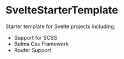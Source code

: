 # SvelteStarterTemplate


Starter template for Svelte projects including;

- Support for SCSS
- Bulma Css Framework
- Router Support
